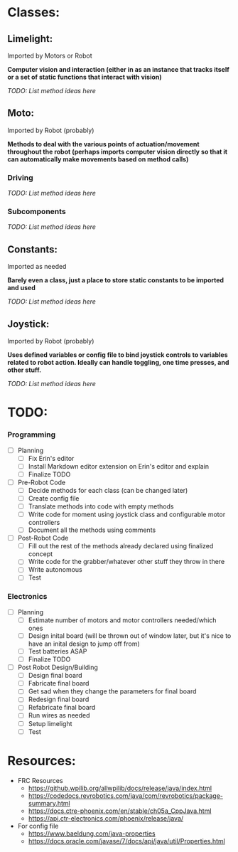 # Classes:

## Limelight:

Imported by Motors or Robot

**Computer vision and interaction (either in as an instance that tracks itself or a set of static functions that interact with vision)**

*TODO: List method ideas here*

## Moto:

Imported by Robot (probably)

**Methods to deal with the various points of actuation/movement throughout the robot (perhaps imports computer vision directly so that it can automatically make movements based on method calls)**

### Driving

*TODO: List method ideas here*

### Subcomponents

*TODO: List method ideas here*

## Constants:

Imported as needed

**Barely even a class, just a place to store static constants to be imported and used**

*TODO: List method ideas here*

## Joystick:

Imported by Robot (probably)

**Uses defined variables or config file to bind joystick controls to variables related to robot action. Ideally can handle toggling, one time presses, and other stuff.**

*TODO: List method ideas here*

# TODO:

### Programming

- [ ] Planning
  - [ ] Fix Erin's editor
  - [ ] Install Markdown editor extension on Erin's editor and explain
  - [ ] Finalize TODO
- [ ] Pre-Robot Code
  - [ ] Decide methods for each class (can be changed later)
  - [ ] Create config file
  - [ ] Translate methods into code with empty methods
  - [ ] Write code for moment using joystick class and configurable motor controllers
  - [ ] Document all the methods using comments
- [ ] Post-Robot Code
  - [ ] Fill out the rest of the methods already declared using finalized concept
  - [ ] Write code for the grabber/whatever other stuff they throw in there
  - [ ] Write autonomous 
  - [ ] Test

### Electronics

- [ ] Planning
  - [ ] Estimate number of motors and motor controllers needed/which ones 
  - [ ] Design inital board (will be thrown out of window later, but it's nice to have an inital design to jump off from)
  - [ ] Test batteries ASAP
  - [ ] Finalize TODO
- [ ] Post Robot Design/Building
  - [ ] Design final board
  - [ ] Fabricate final board
  - [ ] Get sad when they change the parameters for final board
  - [ ] Redesign final board
  - [ ] Refabricate final board
  - [ ] Run wires as needed
  - [ ] Setup limelight
  - [ ] Test

# Resources:

- FRC Resources
  - https://github.wpilib.org/allwpilib/docs/release/java/index.html
  - https://codedocs.revrobotics.com/java/com/revrobotics/package-summary.html
  - https://docs.ctre-phoenix.com/en/stable/ch05a_CppJava.html
  - https://api.ctr-electronics.com/phoenix/release/java/
- For config file 
  - https://www.baeldung.com/java-properties
  - https://docs.oracle.com/javase/7/docs/api/java/util/Properties.html
